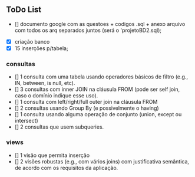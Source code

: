## ToDo List
- [] documento google com as questoes + codigos .sql  + anexo arquivo com todos os arq separados juntos (será o 'projetoBD2.sql);
- [X] criação banco 
- [X] 15 inserções p/tabela;
### consultas
- [] 1 consulta com uma tabela usando operadores básicos de filtro (e.g., IN,  between, is null, etc).  
- []  3 consultas com inner JOIN na cláusula FROM (pode ser self join, caso o  domínio indique esse uso).  
- [] 1 consulta com left/right/full outer join na cláusula FROM 
- [] 2 consultas usando Group By (e possivelmente o having) 
- [] 1 consulta usando alguma operação de conjunto (union, except ou  
intersect) 
- [] 2 consultas que usem subqueries.
### views
- [] 1 visão que permita inserção  
- [] 2 visões robustas (e.g., com vários joins) com justificativa semântica, de acordo com os  requisitos da aplicação. 


